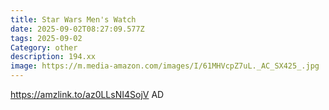 ```yaml
---
title: Star Wars Men's Watch
date: 2025-09-02T08:27:09.577Z
tags: 2025-09-02
Category: other
description: 194.xx
image: https://m.media-amazon.com/images/I/61MHVcpZ7uL._AC_SX425_.jpg
---
```

https://amzlink.to/az0LLsNI4SojV
AD